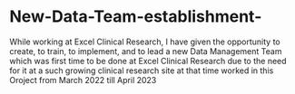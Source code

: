 # New-Data-Team-establishment-
While working at Excel Clinical Research, I have given the opportunity to create, to train, to implement, and to lead a new Data Management Team which was first time to be done at Excel Clinical Research due to the need for it at a such growing clinical research site at that time
worked in this Oroject from March 2022 till April 2023 
